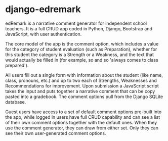 # django-edremark

edRemark is a narrative comment generator for independent school teachers. It is a full CRUD app coded in Python, Django, Bootstrap and JavaScript, with user authentication.

The core model of the app is the comment option, which includes a value for the category of student evaluation (such as Preparation), whether for this student the category is a Strength or a Weakness, and the text that would actually be filled in (for example, so and so 'always comes to class prepared').

All users fill out a single form with information about the student (like name, class, pronouns, etc.) and up to two each of Strengths, Weaknesses and Recommendations for improvement. Upon submission a JavaScript script takes the input and puts together a narrative comment that can be copy pasted into a gradebook. The comment options pull from the Django SQLite database.

Guest users have access to a set of default comment options pre-built into the app, while logged in users have full CRUD capability and can see a list of their own comment options together with the default ones. When they use the comment generator, they can draw from either set. Only they can see their own user-generated comment options.

